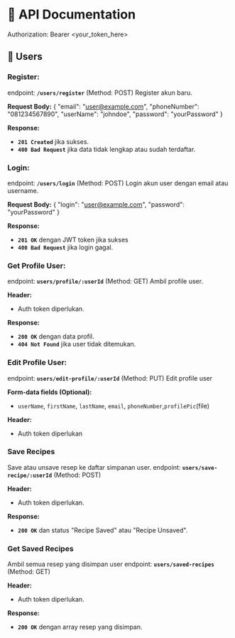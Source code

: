 # 📘 API Documentation

Authorization: Bearer <your_token_here>

## 👤 Users

### Register:

endpoint: **`/users/register`** (Method: POST)
Register akun baru.

**Request Body:**
{
"email": "user@example.com",
"phoneNumber": "081234567890",
"userName": "johndoe",
"password": "yourPassword"
}

**Response:**

- **`201 Created`** jika sukses.
- **`400 Bad Request`** jika data tidak lengkap atau sudah terdaftar.

### Login:

endpoint: **`/users/login`** (Method: POST)
Login akun user dengan email atau username.

**Request Body:**
{
"login": "user@example.com",
"password": "yourPassword"
}

**Response:**

- **`201 OK`** dengan JWT token jika sukses
- **`400 Bad Request`** jika login gagal.

### Get Profile User:

endpoint: **`users/profile/:userId`** (Method: GET)
Ambil profile user.

**Header:**

- Auth token diperlukan.

**Response:**

- **`200 OK`** dengan data profil.
- **`404 Not Found`** jika user tidak ditemukan.

### Edit Profile User:

endpoint: **`users/edit-profile/:userId`** (Method: PUT)
Edit profile user

**Form-data fields (Optional):**

- `userName`, `firstName`, `lastName`, `email`, `phoneNumber`,`profilePic`(file)

**Header:**

- Auth token diperlukan

### Save Recipes

Save atau unsave resep ke daftar simpanan user.
endpoint: **`users/save-recipe/:userId`** (Method: POST)

**Header:**

- Auth token diperlukan.

**Response:**

- **`200 OK`** dan status "Recipe Saved" atau "Recipe Unsaved".

### Get Saved Recipes

Ambil semua resep yang disimpan user
endpoint: **`users/saved-recipes`** (Method: GET)

**Header:**

- Auth token diperlukan.

**Response:**

- **`200 OK`** dengan array resep yang disimpan.
